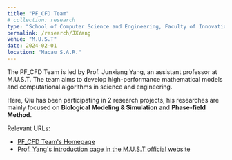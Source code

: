 ```yaml
---
title: "PF_CFD Team"
# collection: research
type: "School of Computer Science and Engineering, Faculty of Innovation Engineering"
permalink: /research/JXYang
venue: "M.U.S.T"
date: 2024-02-01
location: "Macau S.A.R."
---
```


The PF_CFD Team is led by Prof. Junxiang Yang, an assistant professor at M.U.S.T. The team aims to develop high-performance mathematical models and computational algorithms in science and engineering.

Here, Qiu has been participating in 2 research projects, his researches are mainly focused on **Biological Modeling & Simulation** and **Phase-field Method**.

Relevant URLs:
* [PF_CFD Team's Homepage](https://cfdyang521.github.io)
* [Prof. Yang's introduction page in the M.U.S.T official website](https://fie.must.edu.mo/id-1444/person/view/id-1476.html)



